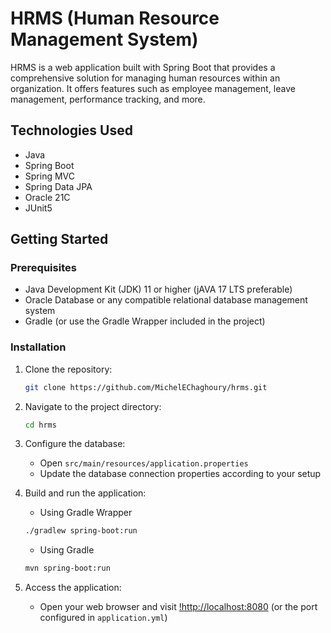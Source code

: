 # HRMS (Human Resource Management System)

HRMS is a web application built with Spring Boot that provides a comprehensive solution for managing human resources within an organization. It offers features such as employee management, leave management, performance tracking, and more.

## Technologies Used

- Java
- Spring Boot
- Spring MVC
- Spring Data JPA
- Oracle 21C
- JUnit5

## Getting Started

### Prerequisites

- Java Development Kit (JDK) 11 or higher (jAVA 17 LTS preferable)
- Oracle Database or any compatible relational database management system
- Gradle (or use the Gradle Wrapper included in the project)

### Installation

1. Clone the repository:

    ```bash
    git clone https://github.com/MichelEChaghoury/hrms.git
    ```

2. Navigate to the project directory:

    ```bash
    cd hrms
    ```

3. Configure the database:

    - Open `src/main/resources/application.properties`
    - Update the database connection properties according to your setup

4. Build and run the application:

    - Using Gradle Wrapper

    ```bash
    ./gradlew spring-boot:run
    ```

    - Using Gradle

    ```bash
    mvn spring-boot:run
    ```

5. Access the application:
    - Open your web browser and visit [!http://localhost:8080](http://localhost:8080) (or the port configured in `application.yml`)
